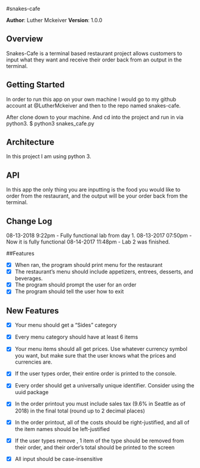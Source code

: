 #snakes-cafe

**Author**: Luther Mckeiver
**Version**: 1.0.0

## Overview
Snakes-Cafe is a terminal based restaurant project allows customers to input what they want and receive their order back from an output in the terminal.

## Getting Started
In order to run this app on your own machine I would go to my github account at @LutherMckeiver and then to the repo named snakes-cafe.

After clone down to your machine. And cd into the project and run in via python3.
$ python3 snakes_cafe.py

## Architecture
In this project I am using python 3.

## API
In this app the only thing you are inputting is the food you would like to order from the restaurant, and the output will be your order back from the terminal.

## Change Log


08-13-2018 9:22pm - Fully functional lab from day 1.
08-13-2017 07:50pm - Now it is fully functional
08-14-2017 11:48pm - Lab 2 was finished. 


##Features
- [X] When ran, the program should print menu for the restaurant
- [X] The restaurant’s menu should include appetizers, entrees, desserts, and beverages.
- [X] The program should prompt the user for an order
- [X] The program should tell the user how to exit
##  New Features
- [X] Your menu should get a “Sides” category

- [X] Every menu category should have at least 6 items

- [X] Your menu items should all get prices. Use whatever currency symbol you want, but make sure that the user knows what the prices and currencies are.

- [X] If the user types order, their entire order is printed to the console.
- [X] Every order should get a universally unique identifier. Consider using the uuid package
- [X] In the order printout you must include sales tax (9.6% in Seattle as of 2018) in the final total (round up to 2 decimal places)
- [X] In the order printout, all of the costs should be right-justified, and all of the item names should be left-justified
- [X] If the user types remove <ITEM NAME>, 1 item of the type <ITEM NAME> should be removed from their order, and their order’s total should be printed to the screen
- [X] All input should be case-insensitive
